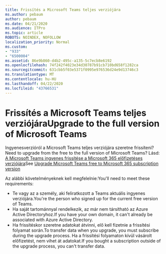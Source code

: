 ```yaml
---
title: Frissítés a Microsoft Teams teljes verziójára
ms.author: pebaum
author: pebaum
ms.date: 04/21/2020
ms.audience: ITPro
ms.topic: article
ROBOTS: NOINDEX, NOFOLLOW
localization_priority: Normal
ms.custom:
- "933"
- "6500004"
ms.assetid: 86e9b860-d4b2-495c-a135-5c7ecb8e6192
ms.openlocfilehash: 74f242f4023e34d30787b91cb710bd658f1282ca
ms.sourcegitcommit: 631cbb5f03e5371f0995e976536d24e9d13746c3
ms.translationtype: MT
ms.contentlocale: hu-HU
ms.lasthandoff: 04/22/2020
ms.locfileid: "43766531"
---
```

# <a name="upgrade-to-the-full-version-of-microsoft-teams"></a><span data-ttu-id="17dbc-102">Frissítés a Microsoft Teams teljes verziójára</span><span class="sxs-lookup"><span data-stu-id="17dbc-102">Upgrade to the full version of Microsoft Teams</span></span>

<span data-ttu-id="17dbc-103">Ingyenesverzióról a Microsoft Teams teljes verziójára szeretne frissíteni?</span><span class="sxs-lookup"><span data-stu-id="17dbc-103">Need to upgrade from the free to the full version of Microsoft Teams?</span></span> <span data-ttu-id="17dbc-104">Lásd: [A Microsoft Teams ingyenes frissítése a Microsoft 365 előfizetéses verziójára](https://docs.microsoft.com/microsoftteams/upgrade-freemium)</span><span class="sxs-lookup"><span data-stu-id="17dbc-104">See [Upgrade Microsoft Teams free to Microsoft 365 subscription version](https://docs.microsoft.com/microsoftteams/upgrade-freemium)</span></span>

<span data-ttu-id="17dbc-105">Az alábbi követelményeknek kell megfelelnie:</span><span class="sxs-lookup"><span data-stu-id="17dbc-105">You'll need to meet these requirements:</span></span>

- <span data-ttu-id="17dbc-106">Te vagy az a személy, aki feliratkozott a Teams aktuális ingyenes verziójára.</span><span class="sxs-lookup"><span data-stu-id="17dbc-106">You're the person who signed up for the current free version of Teams.</span></span>
- <span data-ttu-id="17dbc-107">Ha saját tartománnyal rendelkezik, az már nem társítható az Azure Active Directoryhoz.</span><span class="sxs-lookup"><span data-stu-id="17dbc-107">If you have your own domain, it can't already be associated with Azure Active Directory.</span></span>
- <span data-ttu-id="17dbc-108">Ha frissítéskor szeretne adatokat átvinni, elő kell fizetnie a frissítési folyamat során.</span><span class="sxs-lookup"><span data-stu-id="17dbc-108">To transfer data when you upgrade, you must subscribe during the upgrade process.</span></span> <span data-ttu-id="17dbc-109">Ha a frissítési folyamaton kívül vásárolt előfizetést, nem vihet át adatokat.</span><span class="sxs-lookup"><span data-stu-id="17dbc-109">If you bought a subscription outside of the upgrade process, you can't transfer data.</span></span>

